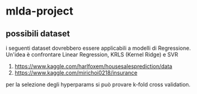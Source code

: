 # mlda-project
## possibili dataset
i seguenti dataset dovrebbero essere applicabili a modelli di Regressione. Un'idea è confrontare Linear Regression, KRLS (Kernel Ridge) e SVR
1. https://www.kaggle.com/harlfoxem/housesalesprediction/data
2. https://www.kaggle.com/mirichoi0218/insurance

per la selezione degli hyperparams si può provare k-fold cross validation.
